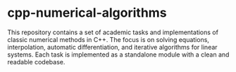 # cpp-numerical-algorithms
This repository contains a set of academic tasks and implementations of classic numerical methods in C++. The focus is on solving equations, interpolation, automatic differentiation, and iterative algorithms for linear systems. Each task is implemented as a standalone module with a clean and readable codebase.
